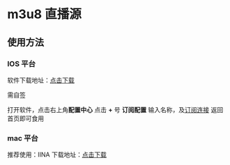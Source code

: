 # m3u8  直播源

## 使用方法

### IOS 平台
软件下载地址：[点击下载](https://wwb.lanzoub.com/ivWJ9043gzqf)

需自签

打开软件，点击右上角**配置中心**
点击 **+** 号 **订阅配置**
输入名称，及[订阅连接](https://raw.githubusercontent.com/hanshaoUi/m3u8/main/fuli.m3u8)
返回首页即可食用


### mac 平台

推荐使用：IINA
下载地址：[点击下载](https://mac.qdrayst.com/oss01/8708/IINA_1.2.0_(129)_(最低10.11)__macwk.com.dmg)

